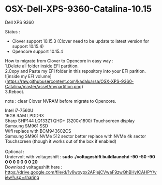 # OSX-Dell-XPS-9360-Catalina-10.15

Dell XPS 9360

Status : <br/>
- Clover support 10.15.3 (Clover need to be update to latest version for support 10.15.4)<br/>
- Opencore support 10.15.4 <br/>

How to migrate from Clover to Opencore in easy way : <br/>
1.Delete all folder inside EFI partition.<br/>
2.Copy and Paste my EFI folder in this repository into your EFI parition.<br/>
![inside my EFI volume]
(https://raw.githubusercontent.com/kadaluarsa/OSX-XPS-9360-Catalina/master/asset/mypartition.png)
<br/>
3.Reboot.<br/>

note : clear Clover NVRAM before migrate to Opencore.<br/>

Intel i7-7560U<br/>
16GB RAM LPDDR3<br/>
Sharp SHP144 LQ133Z1 QHD+ (3200x1800) Touchscreen display<br/>
Samsung SM961 SSD<br/>
Wifi replace with BCM943602CS<br/>
Samsung SM961 NVMe 512 sector better replace with NVMe 4k sector<br/>
Touchscreen (though it works out of the box if enabled)<br/><br/>
Optional : <br/>
Undervolt with voltageshift : <b>sudo ./voltageshift buildlaunchd  -90 -50 -90 0 0 0 0 0 0 0 20</b><br/>
Download voltageshift here : https://drive.google.com/file/d/1v6woypx2APiejCVwaF9zwQhBHyICAHPY/view?usp=sharing<br/>
